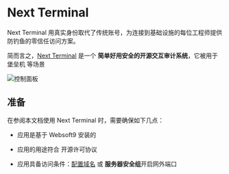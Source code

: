 # Next Terminal

Next Terminal 用真实身份取代了传统账号，为连接到基础设施的每位工程师提供防钓鱼的零信任访问方案。

简而言之，[Next Terminal](https://next-terminal.typesafe.cn/) 是一个 **简单好用安全的开源交互审计系统**，它被用于 堡垒机  等场景


![控制面板](https://libs.websoft9.com/Websoft9/DocsPicture/zh/nexterminal/nexterminal-gui-websoft9.png)


## 准备

在参阅本文档使用 Next Terminal 时，需要确保如下几点：

- 应用是基于 Websoft9 安装的

- 应用的用途符合 [](https://opensource.org/licenses/AGPL-3.0) 开源许可协议

- 应用具备访问条件：[配置域名](./guide/appsetdomain) 或 **服务器安全组**开启网外端口